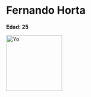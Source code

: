 # Fernando Horta

**Edad: 25**

<form>
    <img src="../5_Dev/Desarrollo_Web/docs/Img/Yo.jpeg" alt="Yo" width=150x/>
</form>